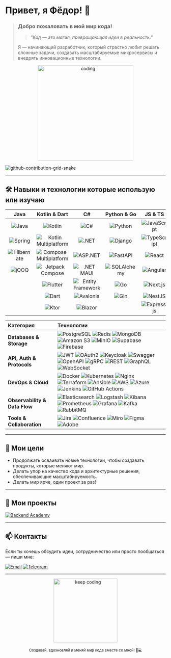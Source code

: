 # Привет, я **Фёдор**! 👋

> ### Добро пожаловать в мой мир кода!
> >*"Код — это магия, превращающая идеи в реальность."*
> 
> Я — начинающий разработчик, который страстно любит решать сложные задачи, создавать масштабируемые микросервисы и внедрять инновационные технологии.   
>

<div align="center">
  <img src="https://media.giphy.com/media/26BRuo6sLetdllPAQ/giphy.gif" alt="coding" width="300"/>
</div>

![github-contribution-grid-snake](https://user-images.githubusercontent.com/40397740/187086679-84d7cd96-4311-4454-b3c7-f44b47a2477c.svg)

---

## :hammer_and_wrench: Навыки и технологии которые использую или изучаю

| Java                                                                                                         | Kotlin & Dart                                                                                              | C#                                                                                                         | Python & Go                                                                                                        | JS & TS                                                                                                          |
| :-----------------------------------------------------------------------------------------------------------: | :-------------------------------------------------------------------------------------------------------------: | :--------------------------------------------------------------------------------------------------------: | :---------------------------------------------------------------------------------------------------------------------: | :---------------------------------------------------------------------------------------------------------------------: |
| ![Java](https://img.shields.io/badge/Java-ED8B00?style=for-the-badge&logo=java&logoColor=white)               | ![Kotlin](https://img.shields.io/badge/Kotlin-0095D5?style=for-the-badge&logo=kotlin&logoColor=white)               | ![C#](https://img.shields.io/badge/C%23-512BD4?style=for-the-badge&logo=c-sharp&logoColor=white)           | ![Python](https://img.shields.io/badge/Python-3776AB?style=for-the-badge&logo=python&logoColor=white)                     | ![JavaScript](https://img.shields.io/badge/JavaScript-F7DF1E?style=for-the-badge&logo=javascript&logoColor=black)     |
| ![Spring](https://img.shields.io/badge/Spring-6DB33F?style=for-the-badge&logo=spring&logoColor=white)         | ![Kotlin Multiplatform](https://img.shields.io/badge/Kotlin_Multiplatform-7F52FF?style=for-the-badge&logo=kotlin&logoColor=white) | ![.NET](https://img.shields.io/badge/.NET-512BD4?style=for-the-badge&logo=.net&logoColor=white)             | ![Django](https://img.shields.io/badge/Django-092E20?style=for-the-badge&logo=django&logoColor=white)                     | ![TypeScript](https://img.shields.io/badge/TypeScript-3178C6?style=for-the-badge&logo=typescript&logoColor=white)    |
| ![Hibernate](https://img.shields.io/badge/Hibernate-59666C?style=for-the-badge&logo=hibernate&logoColor=white) | ![Compose Multiplatform](https://img.shields.io/badge/Compose_Multiplatform-4285F4?style=for-the-badge&logo=jetpack-compose&logoColor=white) | ![ASP.NET](https://img.shields.io/badge/ASP.NET-512BD4?style=for-the-badge&logo=.net&logoColor=white)         | ![FastAPI](https://img.shields.io/badge/FastAPI-009688?style=for-the-badge&logo=fastapi&logoColor=white)                     | ![React](https://img.shields.io/badge/React-61DAFB?style=for-the-badge&logo=react&logoColor=black)                 |
| ![jOOQ](https://img.shields.io/badge/jOOQ-009688?style=for-the-badge)                                       | ![Jetpack Compose](https://img.shields.io/badge/JetpackCompose-4285F4?style=for-the-badge&logo=android&logoColor=white) | ![.NET MAUI](https://img.shields.io/badge/.NET_MAUI-512BD4?style=for-the-badge&logo=.net&logoColor=white)     | ![SQLAlchemy](https://img.shields.io/badge/SQLAlchemy-CC0000?style=for-the-badge)                                   | ![Angular](https://img.shields.io/badge/Angular-DD0031?style=for-the-badge&logo=angular&logoColor=white)           |
|                                                                                                             | ![Flutter](https://img.shields.io/badge/Flutter-02569B?style=for-the-badge&logo=flutter&logoColor=white)           | ![Entity Framework](https://img.shields.io/badge/Entity_Framework-512BD4?style=for-the-badge&logo=.net&logoColor=white) | ![Go](https://img.shields.io/badge/Go-00ADD8?style=for-the-badge&logo=go&logoColor=white)                                   | ![Next.js](https://img.shields.io/badge/Next.js-000000?style=for-the-badge&logo=nextdotjs&logoColor=white)         |
|                                                                                                             | ![Dart](https://img.shields.io/badge/Dart-0175C2?style=for-the-badge&logo=dart&logoColor=white)                   | ![Avalonia](https://img.shields.io/badge/Avalonia-7D26CD?style=for-the-badge&logo=avalonia&logoColor=white) | ![Gin](https://img.shields.io/badge/Gin-008ECF?style=for-the-badge&logoColor=white)                                        | ![NestJS](https://img.shields.io/badge/NestJS-E0234E?style=for-the-badge&logo=nestjs&logoColor=white)             |
|                                                                                                             | ![Ktor](https://img.shields.io/badge/Ktor-7F52FF?style=for-the-badge&logo=ktor&logoColor=white)                 | ![Blazor](https://img.shields.io/badge/Blazor-512BD4?style=for-the-badge&logo=blazor&logoColor=white)     |                                                                                                                           | ![Express.js](https://img.shields.io/badge/Express.js-000000?style=for-the-badge&logo=express&logoColor=white) |

| Категория                 | Технологии                                                                                                                                                                                                                                                                                                                                                                                    |
| :------------------------ | :-------------------------------------------------------------------------------------------------------------------------------------------------------------------------------------------------------------------------------------------------------------------------------------------------------------------------------------------------------------------------------------------- |
| **Databases & Storage**   | ![PostgreSQL](https://img.shields.io/badge/PostgreSQL-336791?style=for-the-badge&logo=postgresql&logoColor=white) ![Redis](https://img.shields.io/badge/Redis-DC382D?style=for-the-badge&logo=redis&logoColor=white) ![MongoDB](https://img.shields.io/badge/MongoDB-47A248?style=for-the-badge&logo=mongodb&logoColor=white) ![Amazon S3](https://img.shields.io/badge/Amazon%20S3-232F3E?style=for-the-badge&logo=amazon&logoColor=white) ![MinIO](https://img.shields.io/badge/MinIO-00A0E3?style=for-the-badge&logo=minio&logoColor=white) ![Supabase](https://img.shields.io/badge/Supabase-3ECF8E?style=for-the-badge&logo=supabase&logoColor=white) ![Firebase](https://img.shields.io/badge/Firebase-FFCA28?style=for-the-badge&logo=firebase&logoColor=white) |
| **API, Auth & Protocols** | ![JWT](https://img.shields.io/badge/JWT-000000?style=for-the-badge) ![OAuth2](https://img.shields.io/badge/OAuth2-4285F4?style=for-the-badge) ![Keycloak](https://img.shields.io/badge/Keycloak-003366?style=for-the-badge&logo=keycloak&logoColor=white) ![Swagger](https://img.shields.io/badge/Swagger-85EA2D?style=for-the-badge&logo=swagger&logoColor=white) ![OpenAPI](https://img.shields.io/badge/OpenAPI-652B90?style=for-the-badge&logo=openapiinitiative&logoColor=white) ![gRPC](https://img.shields.io/badge/gRPC-4285F4?style=for-the-badge&logo=grpc&logoColor=white) ![REST](https://img.shields.io/badge/REST-000000?style=for-the-badge) ![GraphQL](https://img.shields.io/badge/GraphQL-E10098?style=for-the-badge&logo=graphql&logoColor=white) ![WebSocket](https://img.shields.io/badge/WebSocket-010101?style=for-the-badge) |
| **DevOps & Cloud**        | ![Docker](https://img.shields.io/badge/Docker-2496ED?style=for-the-badge&logo=docker&logoColor=white) ![Kubernetes](https://img.shields.io/badge/Kubernetes-326CE5?style=for-the-badge&logo=kubernetes&logoColor=white) ![Nginx](https://img.shields.io/badge/nginx-%23009639.svg?style=for-the-badge&logo=nginx&logoColor=white) ![Terraform](https://img.shields.io/badge/Terraform-623CE4?style=for-the-badge&logo=terraform&logoColor=white) ![Ansible](https://img.shields.io/badge/Ansible-EE0000?style=for-the-badge&logo=ansible&logoColor=white) ![AWS](https://img.shields.io/badge/AWS-FF9900?style=for-the-badge&logo=amazonaws&logoColor=white) ![Azure](https://img.shields.io/badge/Azure-0078D4?style=for-the-badge&logo=microsoftazure&logoColor=white) ![Jenkins](https://img.shields.io/badge/Jenkins-D24939?style=for-the-badge&logo=jenkins&logoColor=white) ![GitHub Actions](https://img.shields.io/badge/GitHub%20Actions-2088FF?style=for-the-badge&logo=github-actions&logoColor=white) |
| **Observability & Data Flow**  | ![Elasticsearch](https://img.shields.io/badge/Elasticsearch-005571?style=for-the-badge&logo=elasticsearch&logoColor=white) ![Logstash](https://img.shields.io/badge/Logstash-005571?style=for-the-badge&logo=logstash&logoColor=white) ![Kibana](https://img.shields.io/badge/Kibana-005571?style=for-the-badge&logo=kibana&logoColor=white) ![Prometheus](https://img.shields.io/badge/Prometheus-E6522C?style=for-the-badge&logo=prometheus&logoColor=white) ![Grafana](https://img.shields.io/badge/Grafana-F46800?style=for-the-badge&logo=grafana&logoColor=white) ![Kafka](https://img.shields.io/badge/Apache_Kafka-231F20?style=for-the-badge&logo=apachekafka&logoColor=white) ![RabbitMQ](https://img.shields.io/badge/RabbitMQ-FF6600?style=for-the-badge&logo=rabbitmq&logoColor=white) |
| **Tools & Collaboration** | ![Jira](https://img.shields.io/badge/jira-%230A0FFF.svg?style=for-the-badge&logo=jira&logoColor=white) ![Confluence](https://img.shields.io/badge/confluence-%23172BF4.svg?style=for-the-badge&logo=confluence&logoColor=white) ![Miro](https://img.shields.io/badge/Miro-050038?style=for-the-badge&logo=miro&logoColor=fff) ![Figma](https://img.shields.io/badge/Figma-F24E1E?style=for-the-badge&logo=figma&logoColor=white) ![Adobe](https://img.shields.io/badge/Adobe-ED1C24?style=for-the-badge&logo=adobe&logoColor=white) |

---

## 🚀 Мои цели
- Продолжать осваивать новые технологии, чтобы создавать продукты, которые меняют мир.
- Делать упор на качество кода и архитектурные решения, обеспечивающие масштабируемость.
- Делать мир ярче, один проект за раз!

---

## 📂 Мои проекты

[![Backend Academy](https://github-readme-stats.vercel.app/api/pin/?username=LanGraFyodor&repo=backend-academy&theme=radical)](https://github.com/LanGraFyodor/backend-academy)

---

## 📫 Контакты

Если ты хочешь обсудить идеи, сотрудничество или просто пообщаться — пиши мне: 

[![Email](https://img.shields.io/badge/Email-D14836?style=for-the-badge&logo=gmail&logoColor=white)](mailto:fyoderb@gmail.com)  [![Telegram](https://img.shields.io/badge/Telegram-2CA5E0?style=for-the-badge&logo=telegram&logoColor=white)](https://t.me/Gdbaron)

---

<div align="center">
  <img src="https://media.giphy.com/media/3o7abB06u9bNzA8lu8/giphy.gif" alt="keep coding" width="200"/>
  <br><br>
  <sub>Создавай, вдохновляй и меняй мир кода вместе со мной! 🚀💻</sub>
</div>
